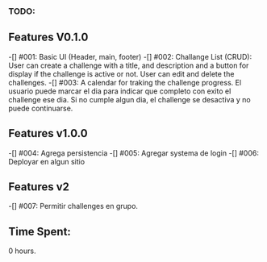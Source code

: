 ### TODO:

## Features V0.1.0

-[] #001: Basic UI (Header, main, footer)
-[] #002: Challange List (CRUD): User can create a challenge with a title, and description and a button for display if the challenge is active or not. User can edit and delete the challenges.
-[] #003: A calendar for traking the challenge progress. El usuario puede marcar el dia para indicar que completo con exito el challenge ese dia. Si no cumple algun dia, el challenge se desactiva y no puede continuarse.

## Features v1.0.0

-[] #004: Agrega persistencia
-[] #005: Agregar systema de login
-[] #006: Deployar en algun sitio

## Features v2

-[] #007: Permitir challenges en grupo.

## Time Spent:

0 hours.
